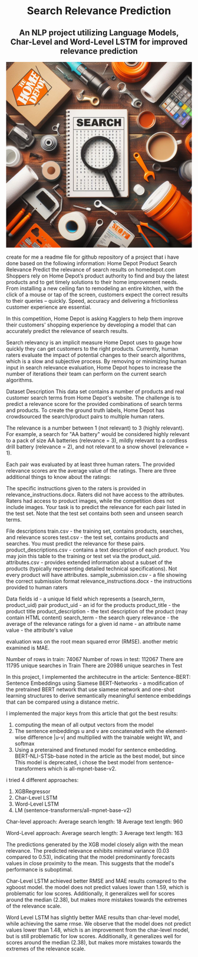 <h1 align="center">Search Relevance Prediction</h1>

<h2 align="center">
An NLP project utilizing Language Models, <br>
Char-Level and Word-Level LSTM for improved relevance prediction
</h2>

<p align="center">
  <img src="https://github.com/OdedReg/Search-Relevance-Prediction/blob/main/HomeDepot.jpg" width="800">
</p>


create for me a readme file for github repository of a project that i have done based on the following information:
Home Depot Product Search Relevance
Predict the relevance of search results on homedepot.com
Shoppers rely on Home Depot’s product authority to find and buy the latest products and to get timely solutions to their home improvement needs. From installing a new ceiling fan to remodeling an entire kitchen, with the click of a mouse or tap of the screen, customers expect the correct results to their queries – quickly. Speed, accuracy and delivering a frictionless customer experience are essential.

In this competition, Home Depot is asking Kagglers to help them improve their customers' shopping experience by developing a model that can accurately predict the relevance of search results.

Search relevancy is an implicit measure Home Depot uses to gauge how quickly they can get customers to the right products. Currently, human raters evaluate the impact of potential changes to their search algorithms, which is a slow and subjective process. By removing or minimizing human input in search relevance evaluation, Home Depot hopes to increase the number of iterations their team can perform on the current search algorithms.

Dataset Description
This data set contains a number of products and real customer search terms from Home Depot's website. The challenge is to predict a relevance score for the provided combinations of search terms and products. To create the ground truth labels, Home Depot has crowdsourced the search/product pairs to multiple human raters.

The relevance is a number between 1 (not relevant) to 3 (highly relevant). For example, a search for "AA battery" would be considered highly relevant to a pack of size AA batteries (relevance = 3), mildly relevant to a cordless drill battery (relevance = 2), and not relevant to a snow shovel (relevance = 1).

Each pair was evaluated by at least three human raters. The provided relevance scores are the average value of the ratings. There are three additional things to know about the ratings:

The specific instructions given to the raters is provided in relevance_instructions.docx.
Raters did not have access to the attributes.
Raters had access to product images, while the competition does not include images.
Your task is to predict the relevance for each pair listed in the test set. Note that the test set contains both seen and unseen search terms.

File descriptions
train.csv - the training set, contains products, searches, and relevance scores
test.csv - the test set, contains products and searches. You must predict the relevance for these pairs.
product_descriptions.csv - contains a text description of each product. You may join this table to the training or test set via the product_uid.
attributes.csv -  provides extended information about a subset of the products (typically representing detailed technical specifications). Not every product will have attributes.
sample_submission.csv - a file showing the correct submission format
relevance_instructions.docx - the instructions provided to human raters

Data fields
id - a unique Id field which represents a (search_term, product_uid) pair
product_uid - an id for the products
product_title - the product title
product_description - the text description of the product (may contain HTML content)
search_term - the search query
relevance - the average of the relevance ratings for a given id
name - an attribute name
value - the attribute's value

evaluation was on the root mean squared error (RMSE). another metric examined is MAE.

Number of rows in train: 74067
Number of rows in test: 112067
There are 11795 unique searches in Train
There are 20986 unique searches in Test


In this project, I implemented the architecutre in the article:
Sentence-BERT: Sentence Embeddings using Siamese BERT-Networks - 
a modification of the pretrained BERT network that use siamese network and one-shot learning structures to derive semantically meaningful sentence embeddings that can be compared using a distance metric.

I implemented the major keys from this article that got the best results:
1. computing the mean of all output vectors from the model 
2. The sentence embeddings u and v are concatenated with the element-wise difference |u-v| and multiplied with the trainable weight Wt, and softmax
3. Using a preterained and finetuned model for sentence embedding. BERT-NLI-STSb-base noted in the article as the best model, but since This model is deprecated, i chose the best model from  sentence-transformers which is all-mpnet-base-v2.

i tried 4 different approaches:
1. XGBRegressor
2. Char-Level LSTM
3. Word-Level LSTM
4. LM (sentence-transformers/all-mpnet-base-v2)

Char-level approach:
Average search length: 18
Average text length: 960

Word-Level approach:
Average search length: 3
Average text length: 163

The predictions generated by the XGB model closely align with the mean relevance. The predicted relevance exhibits minimal variance (0.03 compared to 0.53), indicating that the model predominantly forecasts values in close proximity to the mean. This suggests that the model's performance is suboptimal.

Char-Level LSTM achieved better RMSE and MAE results comapred to the xgboost model. the model does not predict values lower than 1.59, which is problematic for low scores. Additionally, it generalizes well for scores around the median (2.38), but makes more mistakes towards the extremes of the relevance scale.

Word Level LSTM has slightly better MAE results than char-level model, while achieving the same rmse. We observe that the model does not predict values lower than 1.48, which is an improvement from the char-level model, but is still problematic for low scores. Additionally, it generalizes well for scores around the median (2.38), but makes more mistakes towards the extremes of the relevance scale.
